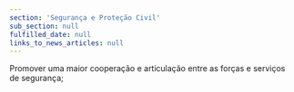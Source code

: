 ```yaml
---
section: 'Segurança e Proteção Civil'
sub_section: null
fulfilled_date: null
links_to_news_articles: null
---
```


Promover uma maior cooperação e articulação entre as forças e serviços de segurança;